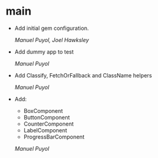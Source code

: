 # main

* Add initial gem configuration.

    *Manuel Puyol, Joel Hawksley*

* Add dummy app to test

    *Manuel Puyol*

* Add Classify, FetchOrFallback and ClassName helpers

    *Manuel Puyol*

* Add:
    * BoxComponent
    * ButtonComponent
    * CounterComponent
    * LabelComponent
    * ProgressBarComponent

    *Manuel Puyol*
